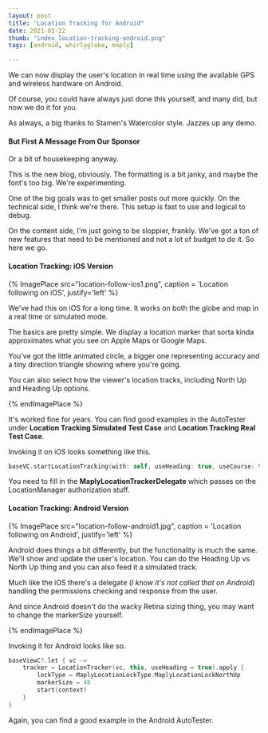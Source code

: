 ```yaml
--- 
layout: post
title: "Location Tracking for Android"
date: 2021-02-22
thumb: "index_location-tracking-android.png"
tags: [android, whirlyglobe, maply]

--- 
```


We can now display the user's location in real time using the available GPS and wireless hardware on Android.

Of course, you could have always just done this yourself, and many did, but now we do it for you.

As always, a big thanks to Stamen's Watercolor style.  Jazzes up any demo.

#### But First A Message From Our Sponsor

Or a bit of housekeeping anyway.

This is the new blog, obviously.  The formatting is a bit janky, and maybe the font's too big.  We're experimenting.

One of the big goals was to get smaller posts out more quickly.  On the technical side, I think we're there.  This setup is fast to use and logical to debug.

On the content side, I'm just going to be sloppier, frankly.  We've got a ton of new features that need to be mentioned and not a lot of budget to do it.  So here we go. 

#### Location Tracking: iOS Version

{% ImagePlace src="location-follow-ios1.png", caption = 'Location following on iOS', justify='left' %}

We've had this on iOS for a long time.  It works on both the globe and map in a real time or simulated mode.  

The basics are pretty simple.  We display a location marker that sorta kinda approximates what you see on Apple Maps or Google Maps.  

You've got the little animated circle, a bigger one representing accuracy and a tiny direction triangle showing where you're going.

You can also select how the viewer's location tracks, including North Up and Heading Up options.

{% endImagePlace %}

It's worked fine for years.  You can find good examples in the AutoTester under **Location Tracking Simulated Test Case** and **Location Tracking Real Test Case**.

Invoking it on iOS looks something like this.
``` swift
baseVC.startLocationTracking(with: self, useHeading: true, useCourse: true)
```

You need to fill in the **MaplyLocationTrackerDelegate** which passes on the LocationManager authorization stuff.

#### Location Tracking: Android Version

{% ImagePlace src="location-follow-android1.jpg", caption = 'Location following on Android', justify='left' %}

Android does things a bit differently, but the functionality is much the same.  We'll show and update the user's location.  You can do the Heading Up vs North Up thing and you can also feed it a simulated track.

Much like the iOS there's a delegate (*I know it's not called that on Android*) handling the permissions checking and response from the user.

And since Android doesn't do the wacky Retina sizing thing, you may want to change the markerSize yourself.

{% endImagePlace %}

Invoking it for Android looks like so.
``` kotlin
baseViewC?.let { vc ->
    tracker = LocationTracker(vc, this, useHeading = true).apply {
        lockType = MaplyLocationLockType.MaplyLocationLockNorthUp
        markerSize = 48
        start(context)
    }
}
```

Again, you can find a good example in the Android AutoTester.
